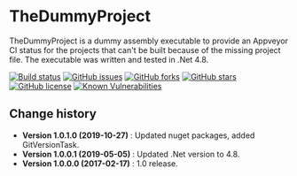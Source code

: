 TheDummyProject
====================================

TheDummyProject is a dummy assembly executable to provide an Appveyor CI status for the projects that can't be built because of the missing project file.
The executable was written and tested in .Net 4.8.

[![Build status](https://ci.appveyor.com/api/projects/status/3k72g5f5m4hicirq?svg=true)](https://ci.appveyor.com/project/SeppPenner/thedummyproject)
[![GitHub issues](https://img.shields.io/github/issues/SeppPenner/TheDummyProject.svg)](https://github.com/SeppPenner/TheDummyProject/issues)
[![GitHub forks](https://img.shields.io/github/forks/SeppPenner/TheDummyProject.svg)](https://github.com/SeppPenner/TheDummyProject/network)
[![GitHub stars](https://img.shields.io/github/stars/SeppPenner/TheDummyProject.svg)](https://github.com/SeppPenner/TheDummyProject/stargazers)
[![GitHub license](https://img.shields.io/badge/license-AGPL-blue.svg)](https://raw.githubusercontent.com/SeppPenner/TheDummyProject/master/License.txt)
[![Known Vulnerabilities](https://snyk.io/test/github/SeppPenner/TheDummyProject/badge.svg)](https://snyk.io/test/github/SeppPenner/TheDummyProject)

Change history
--------------

* **Version 1.0.1.0 (2019-10-27)** : Updated nuget packages, added GitVersionTask.
* **Version 1.0.0.1 (2019-05-05)** : Updated .Net version to 4.8.
* **Version 1.0.0.0 (2017-02-17)** : 1.0 release.
